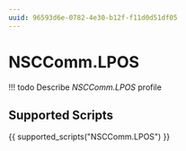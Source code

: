 ```yaml
---
uuid: 96593d6e-0782-4e30-b12f-f11d0d51df05
---
```



# NSCComm.LPOS


<!-- prettier-ignore -->
!!! todo
    Describe *NSCComm.LPOS* profile

## Supported Scripts

{{ supported_scripts("NSCComm.LPOS") }}
